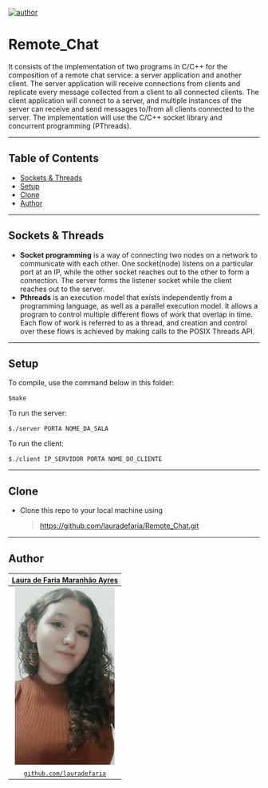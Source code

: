 [![author](https://img.shields.io/badge/author-lauradefaria-purple.svg)](https://github.com/lauradefaria)

# Remote_Chat
It consists of the implementation of two programs in C/C++ for the composition of a remote chat service: a server application and another client. The server application will receive connections from clients and replicate every message collected from a client to all connected clients. The client application will connect to a server, and multiple instances of the server can receive and send messages to/from all clients connected to the server. The implementation will use the C/C++ socket library and concurrent programming (PThreads).

---

## Table of Contents
- [Sockets & Threads](#sockets-&-threads)
- [Setup](#setup)
- [Clone](#clone)
- [Author](#author)

---    
## Sockets & Threads

- **Socket programming** is a way of connecting two nodes on a network to communicate with each other. One socket(node) listens on a particular port at an IP, while the other socket reaches out to the other to form a connection. The server forms the listener socket while the client reaches out to the server.
- **Pthreads** is an execution model that exists independently from a programming language, as well as a parallel execution model. It allows a program to control multiple different flows of work that overlap in time. Each flow of work is referred to as a thread, and creation and control over these flows is achieved by making calls to the POSIX Threads API.

---    
## Setup

To compile, use the command below in this folder:
```shell
$make
```
To run the server:
```shell
$./server PORTA NOME_DA_SALA
```
To run the client:
```shell
$./client IP_SERVIDOR PORTA NOME_DO_CLIENTE
```
    
---    
## Clone

- Clone this repo to your local machine using
    > https://github.com/lauradefaria/Remote_Chat.git

---
## Author

|<a href="https://www.linkedin.com/in/lauradefaria/" target="_blank">**Laura de Faria Maranhão Ayres**</a> |
|:-----------------------------------------------------------------------------------------:|
|                   <img src="imgs/laura.jpg" width="200px"> </img>      |           
|               <a href="http://github.com/lauradefaria" target="_blank">`github.com/lauradefaria`</a>      | 
